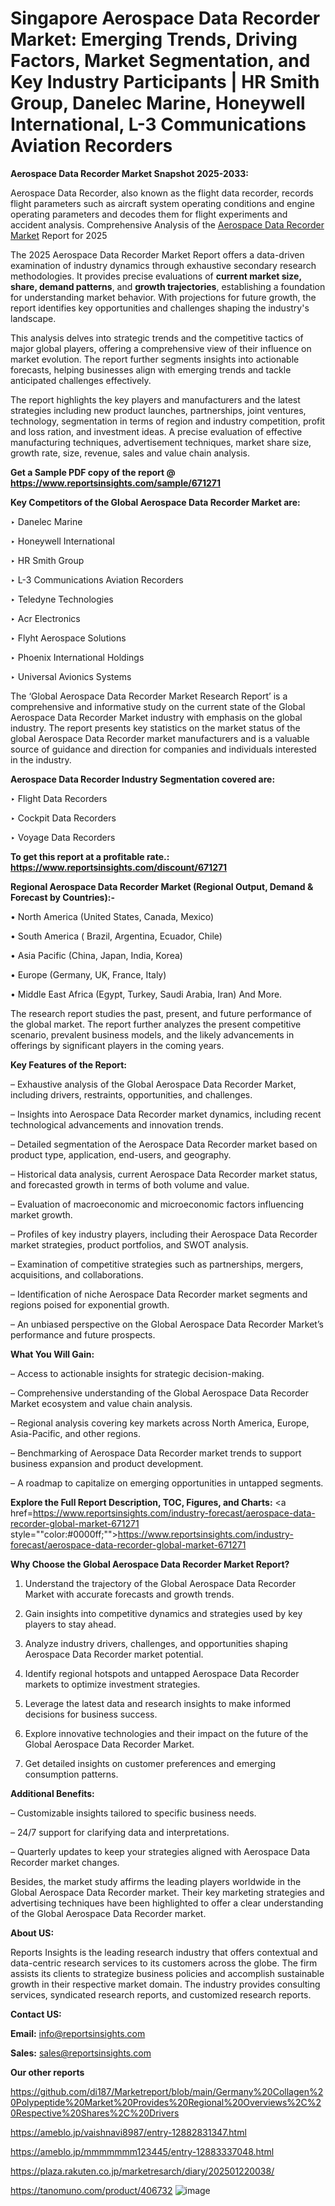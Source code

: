 # Singapore Aerospace Data Recorder Market: Emerging Trends, Driving Factors, Market Segmentation, and Key Industry Participants | HR Smith Group, Danelec Marine, Honeywell International, L-3 Communications Aviation Recorders

<strong>Aerospace Data Recorder Market Snapshot 2025-2033:</strong>

Aerospace Data Recorder, also known as the flight data recorder, records flight parameters such as aircraft system operating conditions and engine operating parameters and decodes them for flight experiments and accident analysis. Comprehensive Analysis of the <a href=https://www.reportsinsights.com/sample/671271>Aerospace Data Recorder Market</a> Report for 2025

The 2025 Aerospace Data Recorder Market Report offers a data-driven examination of industry dynamics through exhaustive secondary research methodologies. It provides precise evaluations of <strong>current market size, share, demand patterns</strong>, and <strong>growth trajectories</strong>, establishing a foundation for understanding market behavior. With projections for future growth, the report identifies key opportunities and challenges shaping the industry's landscape.

This analysis delves into strategic trends and the competitive tactics of major global players, offering a comprehensive view of their influence on market evolution. The report further segments insights into actionable forecasts, helping businesses align with emerging trends and tackle anticipated challenges effectively.

The report highlights the key players and manufacturers and the latest strategies including new product launches, partnerships, joint ventures, technology, segmentation in terms of region and industry competition, profit and loss ration, and investment ideas. A precise evaluation of effective manufacturing techniques, advertisement techniques, market share size, growth rate, size, revenue, sales and value chain analysis.

<strong>Get a Sample PDF copy of the report @ <a href=https://www.reportsinsights.com/sample/671271 style=color:#0000ff;>https://www.reportsinsights.com/sample/671271</a></strong>

<strong>Key Competitors of the Global Aerospace Data Recorder Market are:</strong>

‣ Danelec Marine

‣ Honeywell International

‣ HR Smith Group

‣ L-3 Communications Aviation Recorders

‣ Teledyne Technologies

‣ Acr Electronics

‣ Flyht Aerospace Solutions

‣ Phoenix International Holdings

‣ Universal Avionics Systems

The ‘Global Aerospace Data Recorder Market Research Report’ is a comprehensive and informative study on the current state of the Global Aerospace Data Recorder Market industry with emphasis on the global industry. The report presents key statistics on the market status of the global Aerospace Data Recorder market manufacturers and is a valuable source of guidance and direction for companies and individuals interested in the industry.

<strong>Aerospace Data Recorder Industry Segmentation covered are:</strong>

‣ Flight Data Recorders

‣ Cockpit Data Recorders

‣ Voyage Data Recorders

<strong>To get this report at a profitable rate.: <a href=https://www.reportsinsights.com/discount/671271 style=color:#0000ff;>https://www.reportsinsights.com/discount/671271</a></strong>

<strong>Regional Aerospace Data Recorder Market (Regional Output, Demand &amp; Forecast by Countries):-</strong>

• North America (United States, Canada, Mexico)

• South America ( Brazil, Argentina, Ecuador, Chile)

• Asia Pacific (China, Japan, India, Korea)

• Europe (Germany, UK, France, Italy)

• Middle East Africa (Egypt, Turkey, Saudi Arabia, Iran) And More.

The research report studies the past, present, and future performance of the global market. The report further analyzes the present competitive scenario, prevalent business models, and the likely advancements in offerings by significant players in the coming years.

<strong>Key Features of the Report:</strong>

– Exhaustive analysis of the Global Aerospace Data Recorder Market, including drivers, restraints, opportunities, and challenges.

– Insights into Aerospace Data Recorder market dynamics, including recent technological advancements and innovation trends.

– Detailed segmentation of the Aerospace Data Recorder market based on product type, application, end-users, and geography.

– Historical data analysis, current Aerospace Data Recorder market status, and forecasted growth in terms of both volume and value.

– Evaluation of macroeconomic and microeconomic factors influencing market growth.

– Profiles of key industry players, including their Aerospace Data Recorder market strategies, product portfolios, and SWOT analysis.

– Examination of competitive strategies such as partnerships, mergers, acquisitions, and collaborations.

– Identification of niche Aerospace Data Recorder market segments and regions poised for exponential growth.

– An unbiased perspective on the Global Aerospace Data Recorder Market’s performance and future prospects.

<strong>What You Will Gain:</strong>

– Access to actionable insights for strategic decision-making.

– Comprehensive understanding of the Global Aerospace Data Recorder Market ecosystem and value chain analysis.

– Regional analysis covering key markets across North America, Europe, Asia-Pacific, and other regions.

– Benchmarking of Aerospace Data Recorder market trends to support business expansion and product development.

– A roadmap to capitalize on emerging opportunities in untapped segments.

<strong>Explore the Full Report Description, TOC, Figures, and Charts:</strong>
<a href=https://www.reportsinsights.com/industry-forecast/aerospace-data-recorder-global-market-671271 style=""color:#0000ff;"">https://www.reportsinsights.com/industry-forecast/aerospace-data-recorder-global-market-671271</a>

<strong>Why Choose the Global Aerospace Data Recorder Market Report?</strong>

1. Understand the trajectory of the Global Aerospace Data Recorder Market with accurate forecasts and growth trends.

2. Gain insights into competitive dynamics and strategies used by key players to stay ahead.

3. Analyze industry drivers, challenges, and opportunities shaping Aerospace Data Recorder market potential.

4. Identify regional hotspots and untapped Aerospace Data Recorder markets to optimize investment strategies.

5. Leverage the latest data and research insights to make informed decisions for business success.

6. Explore innovative technologies and their impact on the future of the Global Aerospace Data Recorder Market.

7. Get detailed insights on customer preferences and emerging consumption patterns.

<strong>Additional Benefits:</strong>

– Customizable insights tailored to specific business needs.

– 24/7 support for clarifying data and interpretations.

– Quarterly updates to keep your strategies aligned with Aerospace Data Recorder market changes.

Besides, the market study affirms the leading players worldwide in the Global Aerospace Data Recorder market. Their key marketing strategies and advertising techniques have been highlighted to offer a clear understanding of the Global Aerospace Data Recorder market.

<strong><strong>About US</strong>:</strong>

Reports Insights is the leading research industry that offers contextual and data-centric research services to its customers across the globe. The firm assists its clients to strategize business policies and accomplish sustainable growth in their respective market domain. The industry provides consulting services, syndicated research reports, and customized research reports.

<strong>Contact US:</strong>

<p class=><b>Email:</b> <a href=mailto:info@reportsinsights.com>info@reportsinsights.com</a></p>
<p class=><b>Sales:</b> <a href=mailto:sales@reportsinsights.com>sales@reportsinsights.com</a></p>

<strong>Our other reports</strong>

<a href=https://github.com/di187/Marketreport/blob/main/Germany%20Collagen%20Polypeptide%20Market%20Provides%20Regional%20Overviews%2C%20Respective%20Shares%2C%20Drivers>https://github.com/di187/Marketreport/blob/main/Germany%20Collagen%20Polypeptide%20Market%20Provides%20Regional%20Overviews%2C%20Respective%20Shares%2C%20Drivers</a>

<a href=https://ameblo.jp/vaishnavi8987/entry-12882831347.html>https://ameblo.jp/vaishnavi8987/entry-12882831347.html</a>

<a href=https://ameblo.jp/mmmmmmm123445/entry-12883337048.html>https://ameblo.jp/mmmmmmm123445/entry-12883337048.html</a>

<a href=https://plaza.rakuten.co.jp/marketresarch/diary/202501220038/>https://plaza.rakuten.co.jp/marketresarch/diary/202501220038/</a>

<a href=https://tanomuno.com/product/406732>https://tanomuno.com/product/406732</a>
![image](https://github.com/user-attachments/assets/bbc2d8a3-7f36-409b-b148-b556ed2c0003)
